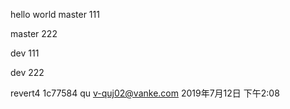 hello world 
master 111

master 222

dev 111

dev 222


revert4   1c77584 qu <v-quj02@vanke.com>  2019年7月12日 下午2:08